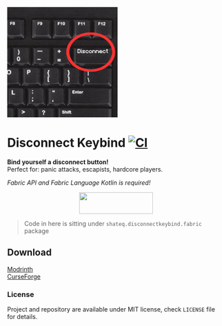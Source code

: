 <img src="logo.webp" width="256" >

# Disconnect Keybind [![CI](https://github.com/shateq/disconnect-keybind/actions/workflows/build.yml/badge.svg?branch=master)](https://github.com/shateq/disconnect-keybind/actions/workflows/build.yml)

**Bind yourself a disconnect button!** <br>
Perfect for: panic attacks, escapists, hardcore players.

*Fabric API and Fabric Language Kotlin is required!*

<p><a title="Fabric Language Kotlin" href="https://minecraft.curseforge.com/projects/fabric-language-kotlin" target="_blank" rel="noopener noreferrer"><img style="display: block; margin-left: auto; margin-right: auto;" src="https://i.imgur.com/c1DH9VL.png" alt="" width="171" height="50" /></a></p> 

> Code in here is sitting under `shateq.disconnectkeybind.fabric` package

## Download

[Modrinth](https://modrinth.com/mod/disconnect) <br>
[CurseForge](https://www.curseforge.com/minecraft/mc-mods/disconnect) <br>

### License

Project and repository are available under MIT license, check `LICENSE` file for details.
